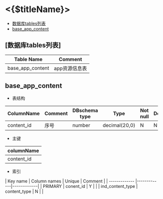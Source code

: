 # <{$titleName}>

- [数据库tables列表](#tables)
- [base_app_content](#table-base_app_content-define)

<a name="tables"></a>
## [数据库tables列表]

| Table Name | Comment | 
| ------------- |-------------|
| base_app_content | app资源信息表 |

<a name="table-base_app_content_content-define"></a>
## base_app_content

- 表结构

| ColumnName | Comment | DBschema type | Type | Not null | Default | Autoincrement |
| ------------- |-------------|-------------|-------------|-------------|-------------|-------------|
| content_id | 序号 | number |  decimal(20,0) | N | N | 

- 主键

| columnName | 
| ------------- |
| content_id |

- 索引

| Key name | Column names | Unique | Comment |
| ------------- |-------------|-------------|
| PRIMARY | conent_id | Y | |
| ind_content_type | content_type | N | |

